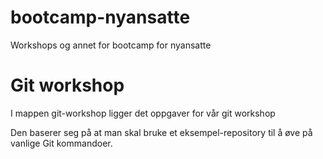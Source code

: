 # bootcamp-nyansatte
Workshops og annet for bootcamp for nyansatte

# Git workshop
I mappen git-workshop ligger det oppgaver for vår git workshop

Den baserer seg på at man skal bruke et eksempel-repository til å øve på vanlige Git kommandoer.
